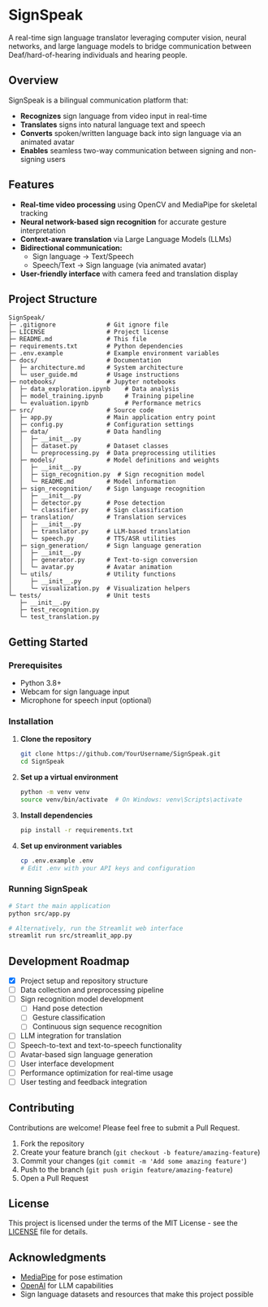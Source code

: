 # SignSpeak

A real-time sign language translator leveraging computer vision, neural networks, and large language models to bridge communication between Deaf/hard-of-hearing individuals and hearing people.

## Overview

SignSpeak is a bilingual communication platform that:
- **Recognizes** sign language from video input in real-time
- **Translates** signs into natural language text and speech
- **Converts** spoken/written language back into sign language via an animated avatar
- **Enables** seamless two-way communication between signing and non-signing users

## Features

- **Real-time video processing** using OpenCV and MediaPipe for skeletal tracking
- **Neural network-based sign recognition** for accurate gesture interpretation
- **Context-aware translation** via Large Language Models (LLMs)
- **Bidirectional communication:**
  - Sign language → Text/Speech
  - Speech/Text → Sign language (via animated avatar)
- **User-friendly interface** with camera feed and translation display

## Project Structure

```
SignSpeak/
├─ .gitignore              # Git ignore file
├─ LICENSE                 # Project license
├─ README.md               # This file
├─ requirements.txt        # Python dependencies
├─ .env.example            # Example environment variables
├─ docs/                   # Documentation
│  ├─ architecture.md      # System architecture
│  └─ user_guide.md        # Usage instructions
├─ notebooks/              # Jupyter notebooks
│  ├─ data_exploration.ipynb    # Data analysis
│  ├─ model_training.ipynb      # Training pipeline
│  └─ evaluation.ipynb          # Performance metrics
├─ src/                    # Source code
│  ├─ app.py               # Main application entry point
│  ├─ config.py            # Configuration settings
│  ├─ data/                # Data handling
│  │  ├─ __init__.py
│  │  ├─ dataset.py        # Dataset classes
│  │  └─ preprocessing.py  # Data preprocessing utilities
│  ├─ models/              # Model definitions and weights
│  │  ├─ __init__.py
│  │  ├─ sign_recognition.py  # Sign recognition model
│  │  └─ README.md         # Model information
│  ├─ sign_recognition/    # Sign language recognition
│  │  ├─ __init__.py
│  │  ├─ detector.py       # Pose detection
│  │  └─ classifier.py     # Sign classification
│  ├─ translation/         # Translation services
│  │  ├─ __init__.py
│  │  ├─ translator.py     # LLM-based translation
│  │  └─ speech.py         # TTS/ASR utilities
│  ├─ sign_generation/     # Sign language generation
│  │  ├─ __init__.py
│  │  ├─ generator.py      # Text-to-sign conversion
│  │  └─ avatar.py         # Avatar animation
│  └─ utils/               # Utility functions
│     ├─ __init__.py
│     └─ visualization.py  # Visualization helpers
└─ tests/                  # Unit tests
   ├─ __init__.py
   ├─ test_recognition.py
   └─ test_translation.py
```

## Getting Started

### Prerequisites

- Python 3.8+
- Webcam for sign language input
- Microphone for speech input (optional)

### Installation

1. **Clone the repository**
   ```bash
   git clone https://github.com/YourUsername/SignSpeak.git
   cd SignSpeak
   ```

2. **Set up a virtual environment**
   ```bash
   python -m venv venv
   source venv/bin/activate  # On Windows: venv\Scripts\activate
   ```

3. **Install dependencies**
   ```bash
   pip install -r requirements.txt
   ```

4. **Set up environment variables**
   ```bash
   cp .env.example .env
   # Edit .env with your API keys and configuration
   ```

### Running SignSpeak

```bash
# Start the main application
python src/app.py

# Alternatively, run the Streamlit web interface
streamlit run src/streamlit_app.py
```

## Development Roadmap

- [x] Project setup and repository structure
- [ ] Data collection and preprocessing pipeline
- [ ] Sign recognition model development
  - [ ] Hand pose detection
  - [ ] Gesture classification
  - [ ] Continuous sign sequence recognition
- [ ] LLM integration for translation
- [ ] Speech-to-text and text-to-speech functionality
- [ ] Avatar-based sign language generation
- [ ] User interface development
- [ ] Performance optimization for real-time usage
- [ ] User testing and feedback integration

## Contributing

Contributions are welcome! Please feel free to submit a Pull Request.

1. Fork the repository
2. Create your feature branch (`git checkout -b feature/amazing-feature`)
3. Commit your changes (`git commit -m 'Add some amazing feature'`)
4. Push to the branch (`git push origin feature/amazing-feature`)
5. Open a Pull Request

## License

This project is licensed under the terms of the MIT License - see the [LICENSE](LICENSE) file for details.

## Acknowledgments

- [MediaPipe](https://mediapipe.dev/) for pose estimation
- [OpenAI](https://openai.com/) for LLM capabilities
- Sign language datasets and resources that make this project possible
